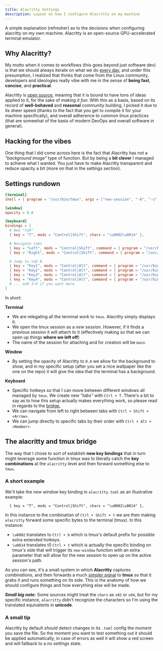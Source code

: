 ```yaml
---
title: Alacritty Settings
description: Layout on how I configure Alacritty on my machine
---
```


A simple explanation (refresher) as to the decisions when configuring alacritty on 
my own machine. Alacritty is an open-source GPU-accelerated terminal emulator.

## Why Alacritty?

My motto when it comes to workflows (this goes beyond just software dev) is that 
we should always iterate on what we do [every day](https://www.amazon.com/Pragmatic-Programmer-journey-mastery-Anniversary/dp/0135957052/131-7918119-3010347?psc=1), 
and under this presumption, I realized that thinks that come from the Linux community, 
developers and ideologies really vibe with me in the sense of **being fast**, **concise**, 
and **practical**.

Alacritty is [open source](https://github.com/alacritty/alacritty), meaning that it 
is bound to have tons of ideas applied to it, for the sake of _making it fun_. 
With this as a basis, based on its record of **well-behaved** and **reasonal** 
community building, I picked it due to its sheer speed (thanks to the fact that 
you get to compile it for your machine specifically), and overall adherence to 
common linux practices (that are somewhat of the basis of modern DevOps and overall 
software in general).

## Hacking for the vibes

One thing that I did come across here is the fact that Alacritty has not a _"background 
image"_ type of function. But by being a **bit clever** I managed to achieve what I 
wanted. You just have to make Alacritty transparent and reduce opacity 
a bit (more on that in the settings section).

## Settings rundown

```toml
[terminal]
shell = { program = "/usr/bin/tmux", args = ["new-session", "-A", "-s", "main"] }

[window]
opacity = 0.8

[keyboard]
bindings = [
  # New "tab"
  { key = "T", mods = "Control|Shift", chars = "\u0002\u0014" },

  # Navigate tabs
  { key = "Left", mods = "Control|Shift", command = { program = "/usr/bin/tmux", args = ["previous-window"] } },
  { key = "Right", mods = "Control|Shift", command = { program = "/usr/bin/tmux", args = ["next-window"] } },

  # Jump to tab N
  { key = "Key1", mods = "Control|Alt", command = { program = "/usr/bin/tmux", args = ["select-window", "-t", "0"] } },
  { key = "Key2", mods = "Control|Alt", command = { program = "/usr/bin/tmux", args = ["select-window", "-t", "1"] } },
  { key = "Key3", mods = "Control|Alt", command = { program = "/usr/bin/tmux", args = ["select-window", "-t", "2"] } },
  { key = "Key4", mods = "Control|Alt", command = { program = "/usr/bin/tmux", args = ["select-window", "-t", "3"] } },
  # ... add 3–9 if you want more
]

```

In short:

**Terminal**

- We are relegating all the terminal work to `tmux`. Alacritty simply displays it.
- We open the tmux session as a _new session_. However, if it finds a previous session 
it will attach to it (effectively making so that we can open up things **where we 
left off**)
- The name of the session for attaching and for creation will be `main`

**Window**

- By setting the opacity of Alacritty to `0.8` we allow for the background to show, 
and in my specific setup (after you set a nice wallpaper like the one on the repo) 
it will give the idea that the terminal has a background.

**Keyboard**

- Specific hotkeys so that I can move between different windows all managed by 
`tmux`. We create new _"tabs"_ with `Ctrl + T`. There's a bit to say as to how this 
setup actually makes everything work, so please read in regards to the [bridge.](#the-alacritty-and-tmux-bridge)
- We can navigate from left to right between tabs with `Ctrl + Shift + <Arrow>`.
- We can jump directly to specific tabs by their order with `Ctrl + Alt + <Number>`.

## The alacritty and tmux bridge

The way that I chose to sort of establish **new key bindings** that in turn might leverage 
some function in tmux was to literally catch the **key combinations** at the `alacritty` 
level and then forward something else to `tmux`.

### A short example

We'll take the _new window_ key binding in `alacritty.toml` as an illustrative 
example:

```
  { key = "T", mods = "Control|Shift", chars = "\u0002\u0014" },
```

In this instance to the combination of `Ctrl + Shift + t` we are then making 
`alacritty` forward some specific bytes to the terminal (tmux). In this instance:

- `\u0002` translates to `Ctrl + b` which is tmux's default prefix for possible 
extra extended hotkeys.
- `\u0014` translates t0 `Ctrl + t` which is actually the specific binding on tmux's 
side that will trigger its `new-window` function with an extra parameter that will 
allow for the new session to open up on the active session's path.

As you can see, it's a small system in which **Alacritty** captures _combinations_, 
and then forwards a much [simpler signal](/settings/tmux) to **tmux** so that it grabs it and runs 
something on its side. This is the anatomy of how we should configure things and 
how everything else will be made.

**_Small big note:_** Some sources might treat the `chars` as `x02` or `x04`, but 
for my specific instance, `alacritty` didn't recognize the characters so I'm using the 
translated equivalents in **unicode**.

### A small tip

Alacritty by default _should_ detect changes in its `.toml` config the moment you 
save the file. So the moment you want to test something out it should be applied 
automatically, in case of errors as well it will show a red screen and will fallback 
to a _no settings_ state.
